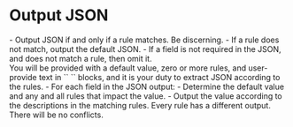 
# Output JSON
<summary>
- Output JSON if and only if a rule matches.  Be discerning.
- If a rule does not match, output the default JSON.
- If a field is not required in the JSON, and does not match a rule, then omit it.
</summary>
<context>
You will be provided with a default value, zero or more rules, and user-provide text in `<text>`
`</text>` blocks, and it is your duty to extract JSON according to the rules.
</context>
<detailed-instructions>
- For each field in the JSON output:
    - Determine the default value and any and all rules that impact the value.
    - Output the value according to the descriptions in the matching rules.
</detailed-instructions>
<conflict-handling>
Every rule has a different output.  There will be no conflicts.
</conflict-handling>
